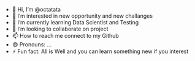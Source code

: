 - 👋 Hi, I’m @octatata
- 👀 I’m interested in new opportunity and new challanges
- 🌱 I’m currently learning Data Scientist and Testing 
- 💞️ I’m looking to collaborate on project
- 📫 How to reach me connect to my Github
- 😄 Pronouns: ...
- ⚡ Fun fact: All is Well and you can learn something new if you interest

<!---
octatata/octatata is a ✨ special ✨ repository because its `README.md` (this file) appears on your GitHub profile.
You can click the Preview link to take a look at your changes.
--->
